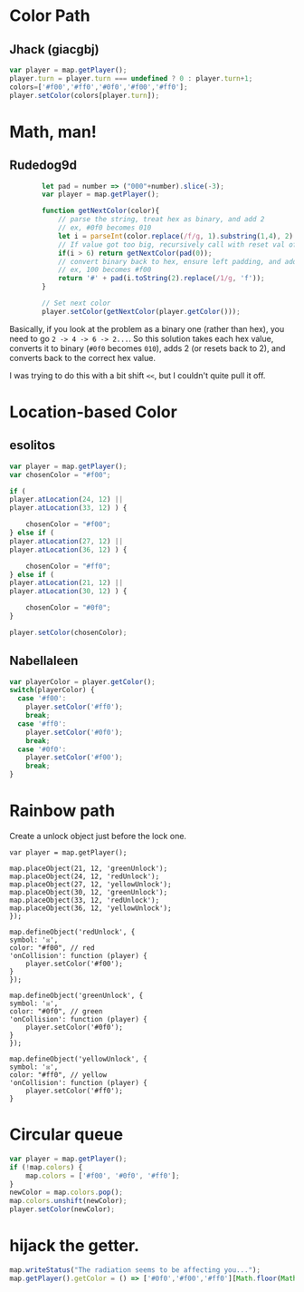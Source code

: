 
# Color Path
## Jhack (giacgbj)

```javascript
var player = map.getPlayer();
player.turn = player.turn === undefined ? 0 : player.turn+1;
colors=['#f00','#ff0','#0f0','#f00','#ff0'];
player.setColor(colors[player.turn]);
```

# Math, man!
## Rudedog9d

```js
        let pad = number => ("000"+number).slice(-3);
        var player = map.getPlayer();

        function getNextColor(color){
        	// parse the string, treat hex as binary, and add 2
            // ex, #0f0 becomes 010
        	let i = parseInt(color.replace(/f/g, 1).substring(1,4), 2) + 2;
            // If value got too big, recursively call with reset val of 0
            if(i > 6) return getNextColor(pad(0));
            // convert binary back to hex, ensure left padding, and add #
            // ex, 100 becomes #f00
            return '#' + pad(i.toString(2).replace(/1/g, 'f'));
        }

        // Set next color
        player.setColor(getNextColor(player.getColor()));
```

Basically, if you look at the problem as a binary one (rather than hex), you need to go `2 -> 4 -> 6 -> 2...`. So this solution takes each hex value, converts it to binary (`#0f0` becomes `010`), adds 2 (or resets back to 2), and converts back to the correct hex value.

I was trying to do this with a bit shift `<<`, but I couldn't quite pull it off.

# Location-based Color
## esolitos
```javascript
var player = map.getPlayer();
var chosenColor = "#f00";

if (
player.atLocation(24, 12) ||
player.atLocation(33, 12) ) {

    chosenColor = "#f00";
} else if (
player.atLocation(27, 12) ||
player.atLocation(36, 12) ) {

    chosenColor = "#ff0";
} else if (
player.atLocation(21, 12) ||
player.atLocation(30, 12) ) {

    chosenColor = "#0f0";
}

player.setColor(chosenColor);

```
## Nabellaleen
```javascript
var playerColor = player.getColor();
switch(playerColor) {
  case '#f00':
    player.setColor('#ff0');
    break;
  case '#ff0':
    player.setColor('#0f0');
    break;
  case '#0f0':
    player.setColor('#f00');
    break;
}
```
# Rainbow path
Create a unlock object just before the lock one.
```
var player = map.getPlayer();

map.placeObject(21, 12, 'greenUnlock');
map.placeObject(24, 12, 'redUnlock');
map.placeObject(27, 12, 'yellowUnlock');
map.placeObject(30, 12, 'greenUnlock');
map.placeObject(33, 12, 'redUnlock');
map.placeObject(36, 12, 'yellowUnlock');
});

map.defineObject('redUnlock', {
symbol: '☒',
color: "#f00", // red
'onCollision': function (player) {
    player.setColor('#f00');
}
});

map.defineObject('greenUnlock', {
symbol: '☒',
color: "#0f0", // green
'onCollision': function (player) {
    player.setColor('#0f0');
}
});

map.defineObject('yellowUnlock', {
symbol: '☒',
color: "#ff0", // yellow
'onCollision': function (player) {
    player.setColor('#ff0');
}
```
# Circular queue
```javascript
var player = map.getPlayer();
if (!map.colors) {
    map.colors = ['#f00', '#0f0', '#ff0'];
}
newColor = map.colors.pop();
map.colors.unshift(newColor);
player.setColor(newColor);
```

# hijack the getter.

```javascript
map.writeStatus("The radiation seems to be affecting you...");
map.getPlayer().getColor = () => ['#0f0','#f00','#ff0'][Math.floor(Math.random()*3)];
```

